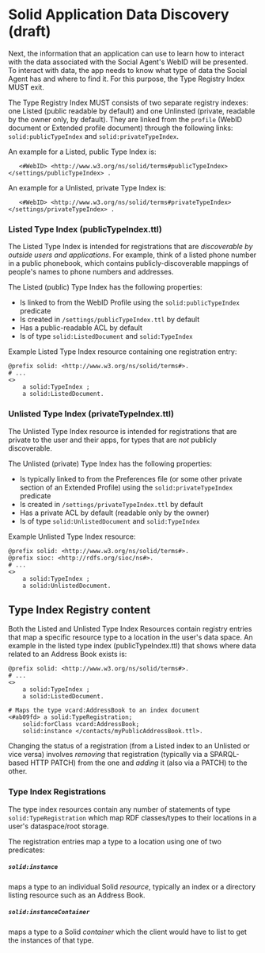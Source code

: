 # Solid Application Data Discovery  (draft)

Next, the information that an application can use to learn how to interact with the data associated with the Social Agent's WebID will be presented. To interact with data, the app needs to know what type of data the Social Agent has and where to find it. For this purpose, the Type Registry Index MUST exit.

The Type Registry Index MUST consists of two separate registry indexes: one Listed (public readable by default) and one Unlinsted (private, readable by the owner only, by default). They are linked from the `profile` (WebID document or Extended profile document) through the following links: `solid:publicTypeIndex` and `solid:privateTypeIndex`.

An example for a Listed, public Type Index is:
```
   <#WebID> <http://www.w3.org/ns/solid/terms#publicTypeIndex> </settings/publicTypeIndex> .
```
An example for a Unlisted, private Type Index is:
```
   <#WebID> <http://www.w3.org/ns/solid/terms#privateTypeIndex> </settings/privateTypeIndex> .
```

### Listed Type Index (publicTypeIndex.ttl)

The Listed Type Index is intended for registrations that are *discoverable by
outside users and applications*. For example, think of a listed phone number in
a public phonebook, which contains publicly-discoverable mappings of people's
names to phone numbers and addresses.

The Listed (public) Type Index has the following properties:

* Is linked to from the WebID Profile using the `solid:publicTypeIndex`
  predicate
* Is created in `/settings/publicTypeIndex.ttl` by default
* Has a public-readable ACL by default
* Is of type `solid:ListedDocument` and `solid:TypeIndex`

Example Listed Type Index resource containing one registration entry:

```ttl
@prefix solid: <http://www.w3.org/ns/solid/terms#>.
# ...
<>
    a solid:TypeIndex ;
    a solid:ListedDocument.

```

### Unlisted Type Index (privateTypeIndex.ttl)

The Unlisted Type Index resource is intended for registrations that are private
to the user and their apps, for types that are *not* publicly discoverable.

The Unlisted (private) Type Index has the following properties:

* Is typically linked to from the Preferences file (or some other private
  section of an Extended Profile) using the `solid:privateTypeIndex` predicate
* Is created in `/settings/privateTypeIndex.ttl` by default
* Has a private ACL by default (readable only by the owner)
* Is of type `solid:UnlistedDocument` and `solid:TypeIndex`

Example Unlisted Type Index resource:

```ttl
@prefix solid: <http://www.w3.org/ns/solid/terms#>.
@prefix sioc: <http://rdfs.org/sioc/ns#>.
# ...
<>
    a solid:TypeIndex ;
    a solid:UnlistedDocument.

```

## Type Index Registry content 

Both the Listed and Unlisted Type Index Resources contain registry entries that map a specific resource type to a location in the user's data space.
An example in the listed type index (publicTypeIndex.ttl) that shows where data related to an Address Book exists is:

```ttl
@prefix solid: <http://www.w3.org/ns/solid/terms#>.
# ...
<>
    a solid:TypeIndex ;
    a solid:ListedDocument.

# Maps the type vcard:AddressBook to an index document
<#ab09fd> a solid:TypeRegistration;
    solid:forClass vcard:AddressBook;
    solid:instance </contacts/myPublicAddressBook.ttl>.
```
Changing the status of a registration (from a Listed index to an Unlisted or vice versa) involves *removing* that registration (typically via a SPARQL-based HTTP PATCH) from the one and *adding* it (also via a PATCH) to the other.

### Type Index Registrations

The type index resources contain any number of statements of type `solid:TypeRegistration` which map RDF classes/types to their locations in a user's dataspace/root storage.

The registration entries map a type to a location using one of two predicates:

##### `solid:instance`
maps a type to an individual Solid *resource*, typically an index or a directory listing resource such as an Address Book.

##### `solid:instanceContainer`
maps a type to a Solid *container* which the client would have to list to get the instances of that type.